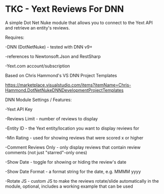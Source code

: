 # TKC - Yext Reviews For DNN
A simple Dot Net Nuke module that allows you to connect to the Yext API and retrieve an entity's reviews.

Requires:

-DNN (DotNetNuke) - tested with DNN v9+

-references to Newtonsoft.Json and RestSharp

-Yext.com account/subscription


Based on Chris Hammond's VS DNN Project Templates

https://marketplace.visualstudio.com/items?itemName=Chris-Hammond.DotNetNukeDNNDevelopmentProjectTemplates

DNN Module Settings / Features:

-Yext API Key

-Reviews Limit - number of reviews to display

-Entity ID - the Yext entity/location you want to display reviews for

-Min Rating - used for showing reviews that were scored x or higher

-Comment Reviews Only - only display reviews that contain review comments (not just "starred"-only ones)

-Show Date - toggle for showing or hiding the review's date

-Show Date Format - a format string for the date, e.g. MMMM yyyy

-Rotate JS - custom JS to make the reviews rotate/slide automatically in the module, optional, includes a working example that can be used



